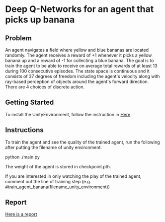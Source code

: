 # Deep Q-Networks for an agent that picks up banana

## Problem
An agent navigates a field where yellow and blue bananas are located randomly. The agent receives a reward of +1 whenever it picks a yellow banana up and a reward of -1 for collecting a blue banana. The goal is to train the agent to be able to receive on average total rewards of at least 13 during 100 consecutive episodes. The state space is continuous and it consists of 37 degrees of freedom including the agent's velocity along with ray-based perception of objects around the agent's forward direction. There are 4 choices of discrete action. 

## Getting Started
To install the UnityEnvironment, follow the instruction in [Here](https://github.com/udacity/deep-reinforcement-learning/tree/master/p1_navigation)

## Instructions
To train the agent and see the quality of the trained agent, run the following after putting the filename of unity environment.

python ./main.py

The weight of the agent is stored in checkpoint.pth.

If you are interested in only watching the play of the trained agent, comment out the line of training step (e.g. #train_agent_banana(filename_unity_environment))

## Report
[Here is a report](Report.md)
